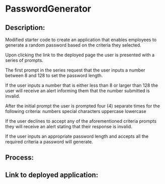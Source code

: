 # PasswordGenerator

## Description: 

Modified starter code to create an application that enables employees to generate a random password based on the criteria they selected.

Upon clicking the link to the deployed page the user is presented with a series of prompts. 


The first prompt in the series request that the user inputs a number between 8 and 128 to set the password length. 


If the user inputs a number that is either less than 8 or larger than 128 the user will receive an alert informing them that the number submitted is invalid.  

After the initial prompt the user is prompted four (4) separate times for the following criteria: 
numbers
special characters 
uppercase 
lowercase 

If the user declines to accept any of the aforementioned criteria prompts they will receive an alert stating that their response is invalid. 

If the user inputs an appropriate password length and accepts all the required criteria a password will generate. 

## Process: 



## Link to deployed application: